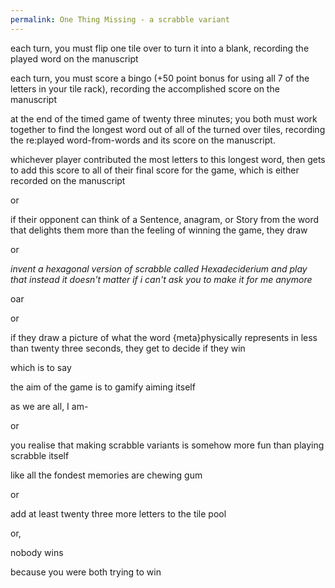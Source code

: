 ```yaml
---
permalink: One Thing Missing - a scrabble variant
---
```

each turn, you must flip one tile over to turn it into a blank, recording the played word on the manuscript



each turn, you must score a bingo (+50 point bonus for using all 7 of the letters in your tile rack), recording the accomplished score on the manuscript



at the end of the timed game of twenty three minutes; you both must work together to find the longest word out of all of the turned over tiles, recording the re:played word-from-words and its score on the manuscript.



whichever player contributed the most letters to this longest word, then gets to add this score to all of their final score for the game, which is either recorded on the manuscript



or 



if their opponent can think of a Sentence, anagram, or Story from the word that delights them more than the feeling of winning the game, they draw 





or 



*invent a hexagonal version of scrabble called Hexadeciderium and play that instead it doesn't matter if i can't ask you to make it for me anymore*



oar 



or 





if they draw a picture of what the word {meta}physically represents in less than twenty three seconds, they get to decide if they win 



which is to say 

the aim of the game is to gamify aiming itself 

as we are all, I am-



or



you realise that making scrabble variants is somehow more fun than playing scrabble itself 



like all the fondest memories are chewing gum 



or



add at least twenty three more letters to the tile pool 



or,





nobody wins 

because you were both trying to win 